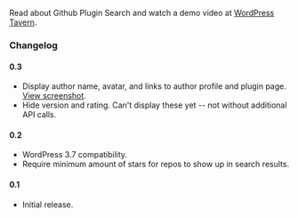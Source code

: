 Read about Github Plugin Search and watch a demo video at [WordPress Tavern](http://www.wptavern.com/how-to-install-wordpress-plugins-directly-from-github).

### Changelog

#### 0.3

* Display author name, avatar, and links to author profile and plugin page. [View screenshot](https://dl.dropboxusercontent.com/s/ay0igfc2rrziotc/git-plugin-search-author-avatars.png).
* Hide version and rating. Can't display these yet -- not without additional API calls.

#### 0.2

* WordPress 3.7 compatibility.
* Require minimum amount of stars for repos to show up in search results.

#### 0.1

* Initial release.